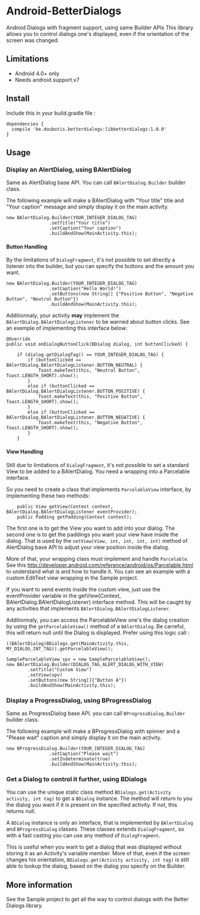 # Android-BetterDialogs
Android Dialogs with fragment support, using same Builder APIs
This library allows you to control dialogs one's displayed, even if the orientation of the screen was changed.

## Limitations
* Android 4.0+ only
* Needs android.support.v7

## Install

Include this in your build.gradle file :
```
dependencies {
  compile 'be.doubotis.betterdialogs:libbetterdialogs:1.0.0'
}
```

## Usage

### Display an AlertDialog, using BAlertDialog
Same as AlertDialog base API. You can call `BAlertDialog.Builder` builder class.

The following example will make a BAlertDialog with "Your title" title and "Your caption" message and simply display it on the main activity.
```
new BAlertDialog.Builder(YOUR_INTEGER_DIALOG_TAG)
                .setTitle("Your title")
                .setCaption("Your caption")
                .buildAndShow(MainActivity.this);
```

#### Button Handling
By the limitations of `DialogFragment`, it's not possible to set directly a listener into the builder, but you can specify the buttons and the amount you want.

```
new BAlertDialog.Builder(YOUR_INTEGER_DIALOG_TAG)
                .setCaption("Hello World!")
                .setButtons(new String[] {"Positive Button", "Negative Button", "Neutral Button"})
                .buildAndShow(MainActivity.this);
```

Additionnaly, your activity **may** implement the `BAlertDialog.BAlertDialogListener` to be warned about button clicks.
See an exemple of implementing this interface below:

```
@Override
public void onDialogButtonClick(BDialog dialog, int buttonClicked) {

    if (dialog.getDialogTag() == YOUR_INTEGER_DIALOG_TAG) {
        if (buttonClicked == BAlertDialog.BAlertDialogListener.BUTTON_NEUTRAL) {
            Toast.makeText(this, "Neutral Button", Toast.LENGTH_SHORT).show();
        }
        else if (buttonClicked == BAlertDialog.BAlertDialogListener.BUTTON_POSITIVE) {
            Toast.makeText(this, "Positive Button", Toast.LENGTH_SHORT).show();
        }
        else if (buttonClicked == BAlertDialog.BAlertDialogListener.BUTTON_NEGATIVE) {
            Toast.makeText(this, "Negative Button", Toast.LENGTH_SHORT).show();
        }
    }
```

#### View Handling
Still due to limitations of `DialogFragment`, it's not possible to set a standard View to be added to a BAlertDialog. You need a wrapping into a Parcelable interface.

So you need to create a class that implements `ParcelableView` interface, by implementing these two methods:
```
    public View getView(Context context, BAlertDialog.BAlertDialogListener eventProvider);
    public Padding getPadding(Context context);
```
The first one is to get the View you want to add into your dialog.
The second one is to get the paddings you want your view have inside the dialog. That is used by the `setView(View, int, int, int, int)` method of AlertDialog base API to adjust your view position inside the dialog.

More of that, your wrapping class must implement and handle `Parcelable`. See this http://developer.android.com/reference/android/os/Parcelable.html to understand what is and how to handle it.
You can see an example with a custom EditText view wrapping in the Sample project.

If you want to send events inside the custom view, just use the eventProvider variable in the getView(Context, BAlertDialog.BAlertDialogListener) interface method. This will be caught by any activities that implements `BAlertDialog.BAlertDialogListener`.

Additionnaly, you can access the ParcelableView one's the dialog creation by using the `getParcelableView()` method of a `BAlertDialog`. Be carreful, this will return null until the Dialog is displayed. Prefer using this logic call :
```
((BAlertDialog)BDialogs.get(MainActivity.this, MY_DIALOG_INT_TAG)).getParcelableView();
```

```
SampleParcelableView spv = new SampleParcelableView();
new BAlertDialog.Builder(DIALOG_TAG_ALERT_DIALOG_WITH_VIEW)
        .setTitle("Custom View")
        .setView(spv)
        .setButtons(new String[]{"Button A"})
        .buildAndShow(MainActivity.this);
```

### Display a ProgressDialog, using BProgressDialog
Same as ProgressDialog base API. you can call `BProgressDialog.Builder` builder class.

The following example will make a BProgressDialog with spinner and a "Please wait" caption and simply display it on the main activity.
```
new BProgressDialog.Builder(YOUR_INTEGER_DIALOG_TAG)
                .setCaption("Please wait")
                .setIndeterminate(true)
                .buildAndShow(MainActivity.this);
```

### Get a Dialog to control it further, using BDialogs

You can use the unique static class method `BDialogs.get(Activity activity, int tag)` to get a `BDialog` instance.
The method will return to you the dialog you want if it is present on the specified activity. If not, this returns null.

A `BDialog` instance is only an interface, that is implemented by `BAlertDialog` and `BProgressDialog` classes. These classes extends `DialogFragment`, so with a fast casting you can use any method of `DialogFragment`.

This is useful when you want to get a dialog that was displayed without storing it as an Activity's variable member. More of that, even if the screen changes his orientation, `BDialogs.get(Activity activity, int tag)` is still able to lookup the dialog, based on the dialog you specify on the Builder.

## More information
See the Sample project to get all the way to control dialogs with the Better Dialogs library.
